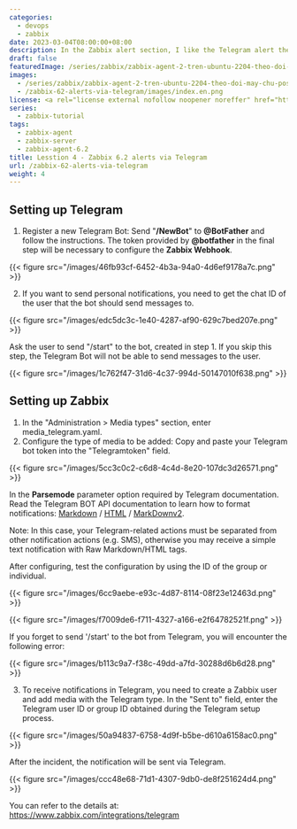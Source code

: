 ```yaml
---
categories:
  - devops
  - zabbix
date: 2023-03-04T08:00:00+08:00
description: In the Zabbix alert section, I like the Telegram alert the most because it is fast and secure
draft: false
featuredImage: /series/zabbix/zabbix-agent-2-tren-ubuntu-2204-theo-doi-may-chu-postgresql.webp
images:
  - /series/zabbix/zabbix-agent-2-tren-ubuntu-2204-theo-doi-may-chu-postgresql.webp
  - /zabbix-62-alerts-via-telegram/images/index.en.png
license: <a rel="license external nofollow noopener noreffer" href="https://creativecommons.org/licenses/by-nc/4.0/" target="_blank">CC BY-NC 4.0</a>
series:
  - zabbix-tutorial
tags:
  - zabbix-agent
  - zabbix-server
  - zabbix-agent-6.2
title: Lesstion 4 - Zabbix 6.2 alerts via Telegram
url: /zabbix-62-alerts-via-telegram
weight: 4
---
```


## Setting up Telegram

1. Register a new Telegram Bot: Send "**/NewBot**" to **@BotFather** and follow the instructions. The token provided by **@botfather** in the final step will be necessary to configure the **Zabbix Webhook**.

{{< figure src="/images/46fb93cf-6452-4b3a-94a0-4d6ef9178a7c.png" >}}

2. If you want to send personal notifications, you need to get the chat ID of the user that the bot should send messages to.

{{< figure src="/images/edc5dc3c-1e40-4287-af90-629c7bed207e.png" >}}

Ask the user to send "/start" to the bot, created in step 1. If you skip this step, the Telegram Bot will not be able to send messages to the user.

{{< figure src="/images/1c762f47-31d6-4c37-994d-50147010f638.png" >}}

## Setting up Zabbix

1. In the "Administration > Media types" section, enter media_telegram.yaml.
2. Configure the type of media to be added: Copy and paste your Telegram bot token into the "Telegramtoken" field.

{{< figure src="/images/5cc3c0c2-c6d8-4c4d-8e20-107dc3d26571.png" >}}

In the **Parsemode** parameter option required by Telegram documentation. Read the Telegram BOT API documentation to learn how to format notifications: [Markdown](https://core.telegram.org/bots/api#markdown-style) / [HTML](https://core.telegram.org/bots/api#html-style) / [MarkDownv2](https://core.telegram.org/bots/api#markdownv2-style).

Note: In this case, your Telegram-related actions must be separated from other notification actions (e.g. SMS), otherwise you may receive a simple text notification with Raw Markdown/HTML tags.

After configuring, test the configuration by using the ID of the group or individual.

{{< figure src="/images/6cc9aebe-e93c-4d87-8114-08f23e12463d.png" >}}

{{< figure src="/images/f7009de6-f711-4327-a166-e2f64782521f.png" >}}

If you forget to send '/start' to the bot from Telegram, you will encounter the following error:

{{< figure src="/images/b113c9a7-f38c-49dd-a7fd-30288d6b6d28.png" >}}

3. To receive notifications in Telegram, you need to create a Zabbix user and add media with the Telegram type. In the "Sent to" field, enter the Telegram user ID or group ID obtained during the Telegram setup process.

{{< figure src="/images/50a94837-6758-4d9f-b5be-d610a6158ac0.png" >}}

After the incident, the notification will be sent via Telegram.

{{< figure src="/images/ccc48e68-71d1-4307-9db0-de8f251624d4.png" >}}

You can refer to the details at: https://www.zabbix.com/integrations/telegram
